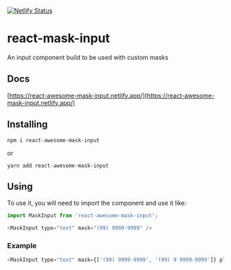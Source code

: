 [![Netlify Status](https://api.netlify.com/api/v1/badges/e293b067-528a-484a-b230-72debd15ade0/deploy-status)](https://app.netlify.com/sites/react-awesome-mask-input/deploys)

# react-mask-input

An input component build to be used with custom masks

## Docs

[https://react-awesome-mask-input.netlify.app/](https://react-awesome-mask-input.netlify.app/)

## Installing

```
npm i react-awesome-mask-input
```

or

```
yarn add react-awesome-mask-input
```

## Using

To use it, you will need to import the component and use it like:

```js
import MaskInput from 'react-awesome-mask-input';
```

```js
<MaskInput type="text" mask="(99) 9999-9999" />
```

### Example

```js
<MaskInput type="text" mask={['(99) 9999-9999', '(99) 9 9999-9999']} placeholder="Phone number" />
```
